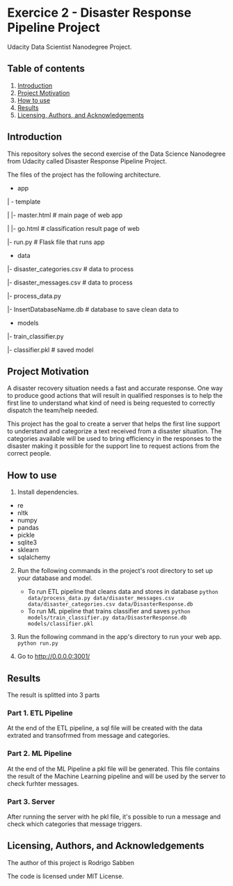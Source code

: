 # Exercice 2  - Disaster Response Pipeline Project
Udacity Data Scientist Nanodegree Project.

## Table of contents
1. [Introduction](#introduction)
2. [Project Motivation](#motivation)
3. [How to use](#how_to_use)
4. [Results](#results)
5. [Licensing, Authors, and Acknowledgements](#licensing)
   
## Introduction  <a name="introduction"></a>
This repository solves the second exercise of the Data Science Nanodegree from Udacity called Disaster Response Pipeline Project.

The files of the project has the following architecture.

* app

| - template

| |- master.html  # main page of web app

| |- go.html  # classification result page of web 

|- run.py  # Flask file that runs app

* data

|- disaster_categories.csv  # data to process 

|- disaster_messages.csv  # data to process

|- process_data.py

|- InsertDatabaseName.db   # database to save clean data to

* models

|- train_classifier.py

|- classifier.pkl  # saved model 


## Project Motivation <a name="motivation"></a>
A disaster recovery situation needs a fast and accurate response. One way to produce good actions that will result in qualified responses is to help the first line to understand what kind of need is being requested to correctly dispatch the team/help needed. 

This project has the goal to create a server that helps the first line support to understand and categorize a text received from a disaster situation. The categories available will be used to bring efficiency in the responses to the disaster making it possible for the support line to request actions from the correct people. 


## How to use <a name="how_to_use"></a>
1. Install dependencies.

* re
* nltk
* numpy
* pandas
* pickle
* sqlite3
* sklearn
* sqlalchemy

2. Run the following commands in the project's root directory to set up your database and model.

    - To run ETL pipeline that cleans data and stores in database
        `python data/process_data.py data/disaster_messages.csv data/disaster_categories.csv data/DisasterResponse.db`
    - To run ML pipeline that trains classifier and saves
        `python models/train_classifier.py data/DisasterResponse.db models/classifier.pkl`

2. Run the following command in the app's directory to run your web app.
    `python run.py`

3. Go to http://0.0.0.0:3001/

## Results <a name="result"></a>

The result is splitted into 3 parts

### Part 1. ETL Pipeline

At the end of the ETL pipeline, a sql file will be created with the data extrated and transofrmed from message and categories.

### Part 2. ML Pipeline

At the end of the ML Pipeline a pkl file will be generated. This file contains the result of the Machine Learning pipeline and will be used by  the server to check furhter messages.

### Part 3. Server

After running the server with he pkl file, it's possible to run a message and check which categories that message triggers. 

## Licensing, Authors, and Acknowledgements <a name="licensing"></a>

The author of this project is Rodrigo Sabben

The code is licensed under MIT License. 